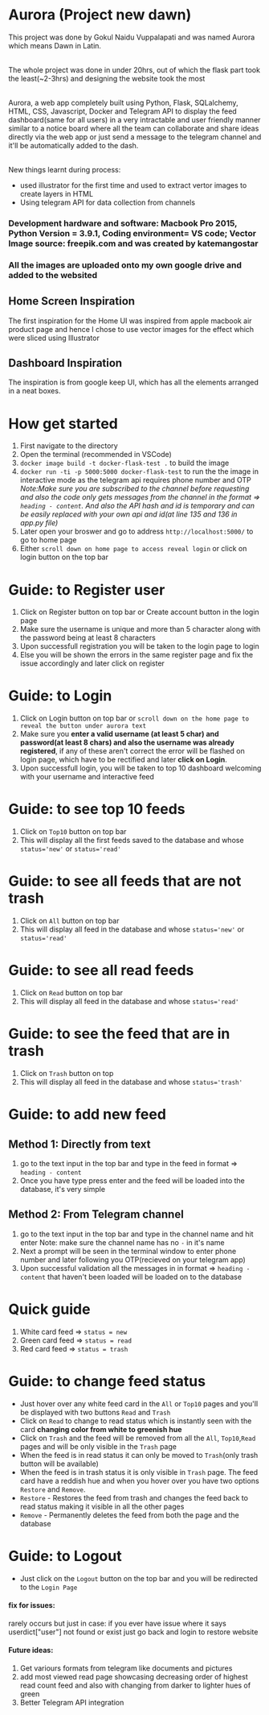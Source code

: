 # Aurora (Project new dawn)

This project was done by Gokul Naidu Vuppalapati and was named Aurora which means Dawn in Latin.<br /><br />

The whole project was done in under 20hrs, out of which the flask part took the least(~2-3hrs) and designing the website took the most <br/><br/>

Aurora, a web app completely built using Python, Flask, SQLalchemy, HTML, CSS, Javascript, Docker and Telegram API to display the feed dashboard(same for all users) in a very intractable and user friendly manner similar to a notice board where all the team can collaborate and share ideas directly via the web app or just send a message to the telegram channel and it'll be automatically added to the dash. <br /><br />

New things learnt during process:
- used illustrator for the first time and used to extract vertor images to create layers in HTML
- Using telegram API for data collection from channels

### **Development hardware and software: Macbook Pro 2015, Python Version = 3.9.1, Coding environment= VS code; Vector Image source: freepik.com and was created by katemangostar**
### All the images are uploaded onto my own google drive and added to the websited
## Home Screen Inspiration

The first inspiration for the Home UI was inspired from apple macbook air product page and hence I chose to use vector images for the effect which were sliced using Illustrator

## Dashboard Inspiration

The inspiration is from google keep UI, which has all the elements arranged in a neat boxes.

# How get started

1. First navigate to the directory
2. Open the terminal (recommended in VSCode)
3. `docker image build -t docker-flask-test .` to build the image
4. `docker run -ti -p 5000:5000 docker-flask-test` to run the the image in interactive mode as the telegram api requires phone number and OTP
   _Note:Make sure you are subscribed to the channel before requesting and also the code only gets messages from the channel in the format => `heading - content`. And also the API hash and id is temporary and can be easily replaced with your own api and id(at line 135 and 136 in app.py file)_
5. Later open your broswer and go to address `http://localhost:5000/` to go to home page
6. Either `scroll down on home page to access reveal login` or click on login button on the top bar

# Guide: to Register user

1. Click on Register button on top bar or Create account button in the login page
2. Make sure the username is unique and more than 5 character along with the password being at least 8 characters
3. Upon successfull registration you will be taken to the login page to login
4. Else you will be shown the errors in the same register page and fix the issue accordingly and later click on register

# Guide: to Login

1. Click on Login button on top bar or `scroll down on the home page to reveal the button under aurora text`
2. Make sure you **enter a valid username (at least 5 char) and password(at least 8 chars) and also the username was already registered**, if any of these aren't correct the error will be flashed on login page, which have to be rectified and later **click on Login**.
3. Upon successfull login, you will be taken to top 10 dashboard welcoming with your username and interactive feed

# Guide: to see top 10 feeds

1. Click on `Top10` button on top bar
2. This will display all the first feeds saved to the database and whose `status='new'` or `status='read'`

# Guide: to see all feeds that are not trash

1. Click on `All` button on top bar
2. This will display all feed in the database and whose `status='new'` or `status='read'`

# Guide: to see all read feeds

1. Click on `Read` button on top bar
2. This will display all feed in the database and whose `status='read'`

# Guide: to see the feed that are in trash

1. Click on `Trash` button on top
2. This will display all feed in the database and whose `status='trash'`

# Guide: to add new feed

## Method 1: Directly from text

1. go to the text input in the top bar and type in the feed in format => `heading - content`
2. Once you have type press enter and the feed will be loaded into the database, it's very simple

## Method 2: From Telegram channel

1. go to the text input in the top bar and type in the channel name and hit enter
   Note: make sure the channel name has no `-` in it's name
2. Next a prompt will be seen in the terminal window to enter phone number and later following you OTP(recieved on your telegram app)
3. Upon successful validation all the messages in in format => `heading - content` that haven't been loaded will be loaded on to the database

# Quick guide

1. White card feed => `status = new`
2. Green card feed => `status = read`
3. Red card feed => `status = trash`

# Guide: to change feed status

- Just hover over any white feed card in the `All` or `Top10` pages and you'll be displayed with two buttons `Read` and `Trash`
- Click on `Read` to change to read status which is instantly seen with the card **changing color from white to greenish hue**
- Click on `Trash` and the feed will be removed from all the `All`, `Top10`,`Read` pages and will be only visible in the `Trash` page
- When the feed is in read status it can only be moved to `Trash`(only trash button will be available)
- When the feed is in trash status it is only visible in `Trash` page. The feed card have a reddish hue and when you hover over you have two options `Restore` and `Remove`.
- `Restore` - Restores the feed from trash and changes the feed back to read status making it visible in all the other pages
- `Remove` - Permanently deletes the feed from both the page and the database

# Guide: to Logout

- Just click on the `Logout` button on the top bar and you will be redirected to the `Login Page`

#### fix for issues:
 rarely occurs but just in case: if you ever have issue where it says userdict["user"] not found or exist just go back and login to restore website

#### Future ideas:
1. Get variours formats from telegram like documents and pictures
2. add most viewed read page showcasing decreasing order of highest read count feed and also with changing from darker to lighter hues of green
3. Better Telegram API integration
